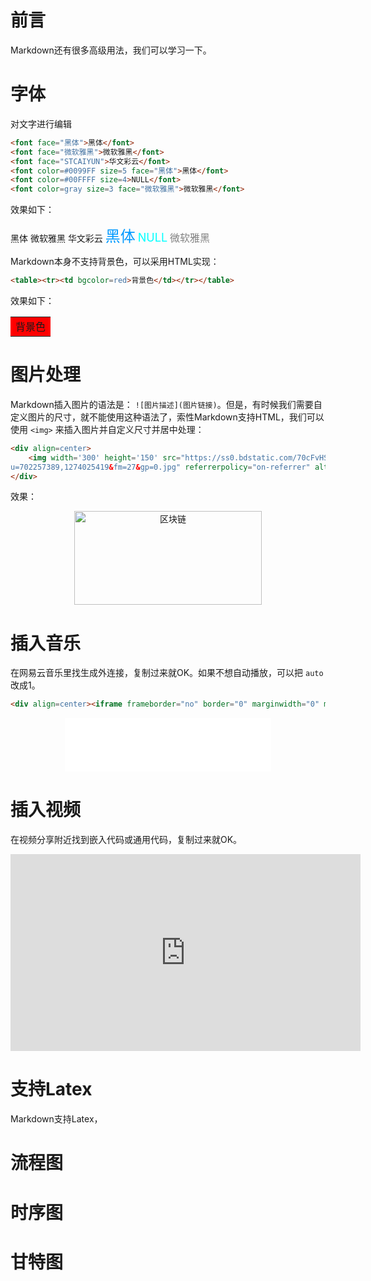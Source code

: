 # 前言

Markdown还有很多高级用法，我们可以学习一下。

# 字体

对文字进行编辑

```markdown
<font face="黑体">黑体</font>
<font face="微软雅黑">微软雅黑</font>
<font face="STCAIYUN">华文彩云</font>
<font color=#0099FF size=5 face="黑体">黑体</font>
<font color=#00FFFF size=4>NULL</font>
<font color=gray size=3 face="微软雅黑">微软雅黑</font>
```

效果如下：

<font face="黑体">黑体</font>
<font face="微软雅黑">微软雅黑</font>
<font face="STCAIYUN">华文彩云</font>
<font color=#0099FF size=5 face="黑体">黑体</font>
<font color=#00FFFF size=4>NULL</font>
<font color=gray size=3 face="微软雅黑">微软雅黑</font>

Markdown本身不支持背景色，可以采用HTML实现：

```markdown
<table><tr><td bgcolor=red>背景色</td></tr></table>
```

效果如下：

<table><tr><td bgcolor=red>背景色</td></tr></table>

# 图片处理

Markdown插入图片的语法是： `![图片描述](图片链接)`。但是，有时候我们需要自定义图片的尺寸，就不能使用这种语法了，索性Markdown支持HTML，我们可以使用 `<img>` 来插入图片并自定义尺寸并居中处理：

```html
<div align=center>
	<img width='300' height='150' src="https://ss0.bdstatic.com/70cFvHSh_Q1YnxGkpoWK1HF6hhy/it/
u=702257389,1274025419&fm=27&gp=0.jpg" referrerpolicy="on-referrer" alt="区块链">
</div>
```

效果：

<div align=center>
	<img width='300' height='150' src="https://ss0.bdstatic.com/70cFvHSh_Q1YnxGkpoWK1HF6hhy/it/
u=702257389,1274025419&fm=27&gp=0.jpg" referrerpolicy="on-referrer" alt="区块链">
</div>

# 插入音乐

在网易云音乐里找生成外连接，复制过来就OK。如果不想自动播放，可以把 `auto` 改成1。

```html
<div align=center><iframe frameborder="no" border="0" marginwidth="0" marginheight="0" width=330 height=86 src="//music.163.com/outchain/player?type=2&id=30375690&auto=1&height=66"></iframe></div>
```

<div align=center><iframe frameborder="no" border="0" marginwidth="0" marginheight="0" width=330 height=86 src="//music.163.com/outchain/player?type=2&id=30375690&auto=1&height=66"></iframe></div>

# 插入视频

在视频分享附近找到嵌入代码或通用代码，复制过来就OK。

<iframe width="560" height="315" src="https://www.youtube.com/embed/Ilg3gGewQ5U" frameborder="0" allowfullscreen></iframe>

# 支持Latex

Markdown支持Latex，

# 流程图

# 时序图

# 甘特图